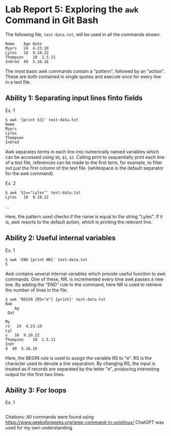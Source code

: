 
# Lab Report 5: Exploring the `awk` Command in Git Bash

The following file, `test-data.txt`, will be used in all the commands shown.
```
Name    Age Date
Myers   24  4.23.10
Lyles   18  9.10.22
Thompson    10  2.5.11
Indred  49  5.16.16
```

The most basic awk commands contain a "pattern", followed by an "action". These are both contained in single quotes and execute once for every line in a text file. 

## Ability 1: Separating input lines finto fields
Ex. 1
```
$ awk '{print $1}' test-data.txt
Name
Myers
Lyles
Thompson
Indred
```
Awk separates terms in each line into numerically named variables which can be accessed using `$0`, `$1`, `$2`. Calling print to sequentially print each line of a text file, references can be made to the first term, for example, to filter out just the first column of the text file. (whitespace is the default separator for the awk command).

Ex. 2
```
$ awk '$1=="Lyles"' test-data.txt
Lyles   18  9.10.22
```
...

Here, the pattern used checks if the name is equal to the string "Lyles". If it is, awk resorts to the default action, which is printing the relevant line. 

## Ability 2: Useful internal variables
Ex. 1
```
$ awk 'END {print NR}' test-data.txt
5
```

Awk contains several internal variables which provide useful funciton to awk commands. One of these, NR, is incremented every time awk passes a new line. By adding the "END" rule to the command, here NR is used to retrieve the number of lines in the file.

```
$ awk 'BEGIN {RS="e"} {print}' test-data.txt
Nam
    Ag
 Dat

My
rs   24  4.23.10
Lyl
s   18  9.10.22
Thompson    10  2.5.11
Indr
d  49  5.16.16
```

Here, the BEGIN rule is used to assign the variable RS to "e". RS is the character used to denote a line separation. By changing RS, the input is treated as if records are separated by the letter "e", producing interesting output for the first two lines.

## Ability 3: For loops
Ex. 1
```

```

Citations:
All commands were found using
https://www.geeksforgeeks.org/grep-command-in-unixlinux/
ChatGPT was used for my own understanding.
